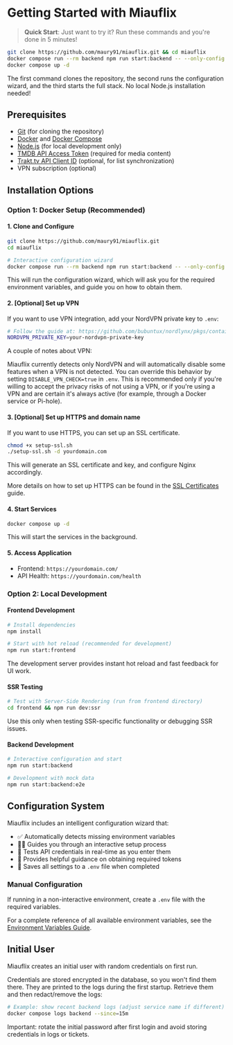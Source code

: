 # Getting Started with Miauflix

> **Quick Start**: Just want to try it? Run these commands and you're done in 5 minutes!

```bash
git clone https://github.com/maury91/miauflix.git && cd miauflix
docker compose run --rm backend npm run start:backend -- --only-config
docker compose up -d
```

The first command clones the repository, the second runs the configuration wizard, and the third starts the full stack. No local Node.js installation needed!

## Prerequisites

- [Git](https://git-scm.com/) (for cloning the repository)
- [Docker](https://www.docker.com/) and [Docker Compose](https://docs.docker.com/compose/)
- [Node.js](https://nodejs.org/) (for local development only)
- [TMDB API Access Token](https://developer.themoviedb.org/docs) (required for media content)
- [Trakt.tv API Client ID](https://trakt.tv/oauth/applications) (optional, for list synchronization)
- VPN subscription (optional)

## Installation Options

### Option 1: Docker Setup (Recommended)

#### 1. Clone and Configure

```bash
git clone https://github.com/maury91/miauflix.git
cd miauflix

# Interactive configuration wizard
docker compose run --rm backend npm run start:backend -- --only-config
```

This will run the configuration wizard, which will ask you for the required environment variables, and guide you on how to obtain them.

#### 2. [Optional] Set up VPN

If you want to use VPN integration, add your NordVPN private key to `.env`:

```bash
# Follow the guide at: https://github.com/bubuntux/nordlynx/pkgs/container/nordlynx#how-to-get-your-private_key
NORDVPN_PRIVATE_KEY=your-nordvpn-private-key
```

A couple of notes about VPN:

Miauflix currently detects only NordVPN and will automatically disable some features when a VPN is not detected. You can override this behavior by setting `DISABLE_VPN_CHECK=true` in `.env`. This is recommended only if you're willing to accept the privacy risks of not using a VPN, or if you're using a VPN and are certain it's always active (for example, through a Docker service or Pi-hole).

#### 3. [Optional] Set up HTTPS and domain name

If you want to use HTTPS, you can set up an SSL certificate.

```bash
chmod +x setup-ssl.sh
./setup-ssl.sh -d yourdomain.com
```

This will generate an SSL certificate and key, and configure Nginx accordingly.

More details on how to set up HTTPS can be found in the [SSL Certificates](ssl-certificates.md) guide.

#### 4. Start Services

```bash
docker compose up -d
```

This will start the services in the background.

#### 5. Access Application

- Frontend: `https://yourdomain.com/`
- API Health: `https://yourdomain.com/health`

### Option 2: Local Development

#### Frontend Development

```bash
# Install dependencies
npm install

# Start with hot reload (recommended for development)
npm run start:frontend
```

The development server provides instant hot reload and fast feedback for UI work.

#### SSR Testing

```bash
# Test with Server-Side Rendering (run from frontend directory)
cd frontend && npm run dev:ssr
```

Use this only when testing SSR-specific functionality or debugging SSR issues.

#### Backend Development

```bash
# Interactive configuration and start
npm run start:backend

# Development with mock data
npm run start:backend:e2e
```

## Configuration System

Miauflix includes an intelligent configuration wizard that:

- ✅ Automatically detects missing environment variables
- 🧙‍♂️ Guides you through an interactive setup process
- 🔄 Tests API credentials in real-time as you enter them
- 📝 Provides helpful guidance on obtaining required tokens
- 💾 Saves all settings to a `.env` file when completed

### Manual Configuration

If running in a non-interactive environment, create a `.env` file with the required variables.

For a complete reference of all available environment variables, see the [Environment Variables Guide](environment-variables.md).

## Initial User

Miauflix creates an initial user with random credentials on first run.

Credentials are stored encrypted in the database, so you won't find them there. They are printed to the logs during the first startup. Retrieve them and then redact/remove the logs:

```bash
# Example: show recent backend logs (adjust service name if different)
docker compose logs backend --since=15m
```

Important: rotate the initial password after first login and avoid storing credentials in logs or tickets.
